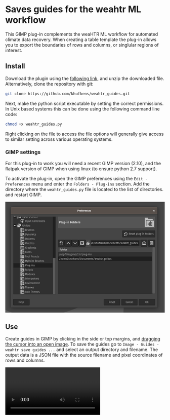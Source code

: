 # Saves guides for the weahtr ML workflow

This GIMP plug-in complements the weaHTR ML workflow for automated climate data recovery. When creating a table template the plug-in allows you to export the boundaries of rows and columns, or singlular regions of interest.

## Install

Download the plugin using the [following link](https://github.com/khufkens/weahtr_guides/archive/refs/heads/master.zip), and unzip the downloaded file. Alternatively, clone the repository with git:

```bash
git clone https://github.com/khufkens/weahtr_guides.git
```
Next, make the python script executable by setting the correct permissions. In Unix based systems this can be done using the following command line code:

```bash
chmod +x weahtr_guides.py
```

Right clicking on the file to access the file options will generally give access to similar setting across various operating systems.

### GIMP settings

For this plug-in to work you will need a recent GIMP version (2.10), and the flatpak version of GIMP when using linux (to ensure python 2.7 support).

To activate the plug-in, open the GIMP preferences using the `Edit - Preferences` menu and enter the `Folders - Plug-ins` section. Add the directory where the `weahtr_guides.py` file is located to the list of directories. and restart GIMP.

![](preferences.png)

## Use

Create guides in GIMP by clicking in the side or top margins, and [dragging the cursor into an open image](https://docs.gimp.org/2.10/en/gimp-concepts-image-guides.html). To save the guides go to `Image - Guides - weahtr save guides ...` and select an output directory and filename. The output data is a JSON file with the source filename and pixel coordinates of rows and columns.

![](plugin_use.webm)
